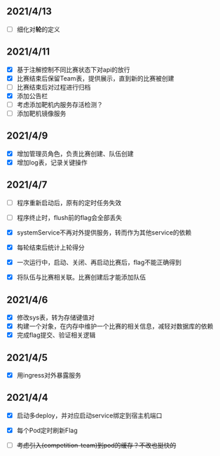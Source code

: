 ## 2021/4/13

- [ ] 细化对**轮**的定义

## 2021/4/11

- [x] 基于注解控制不同比赛状态下对api的放行
- [x] 比赛结束后保留Team表，提供展示，直到新的比赛被创建
- [ ] 比赛结束后对过程进行归档
- [x] 添加公告栏
- [ ] 考虑添加靶机内服务存活检测？
- [ ] 添加靶机镜像服务

## 2021/4/9

- [x] 增加管理员角色，负责比赛创建、队伍创建
- [x] 增加log表，记录关键操作

## 2021/4/7

- [ ] 程序重新启动后，原有的定时任务失效
- [ ] 程序终止时，flush前的flag会全部丢失
- [x] systemService不再对外提供服务，转而作为其他service的依赖
- [x] 每轮结束后统计上轮得分
- [x] 一次运行中，启动、关闭、再启动比赛后，flag不能正确得到
- [x] 将队伍与比赛相关联。比赛创建后才能添加队伍


## 2021/4/6

- [x] 修改sys表，转为存储键值对
- [x] 构建一个对象，在内存中维护一个比赛的相关信息，减轻对数据库的依赖
- [x] 完成flag提交、验证相关逻辑

## 2021/4/5

- [x] 用ingress对外暴露服务

## 2021/4/4

- [x] 启动多deploy，并对应启动service绑定到宿主机端口
- [x] 每个Pod定时刷新Flag
- [ ] ~~考虑引入(competition-team)到pod的缓存？不改也挺快的~~

